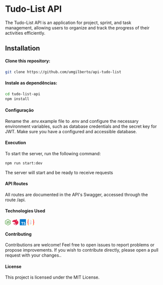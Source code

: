 # Tudo-List API
The Tudo-List API is an application for project, sprint, and task management, allowing users to organize and track the progress of their activities efficiently.

## Installation
#### Clone this repository:
```bash
git clone https://github.com/umgilberto/api-tudo-list
```
#### Instale as dependências:
```bash
cd tudo-list-api
npm install
```

#### Configuração
Rename the .env.example file to .env and configure the necessary environment variables, such as database credentials and the secret key for JWT. Make sure you have a configured and accessible database.
#### Execution
To start the server, run the following command:
```bash
npm run start:dev
```
The server will start and be ready to receive requests

#### API Routes
All routes are documented in the API's Swagger, accessed through the route /api.

#### Technologies Used
<div style="display: flex; gap: 5px; height: 20px;">
<img src="./doc/images/node_icon.svg">

<img src="./doc/images/nest_icon.svg">

<img src="./doc/images/typescript_icon.svg">

<img src="./doc/images/typeorm_icon.svg">
</div>


#### Contributing

Contributions are welcome! Feel free to open issues to report problems or propose improvements. If you wish to contribute directly, please open a pull request with your changes..

#### License
This project is licensed under the MIT License.